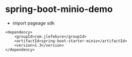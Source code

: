 # spring-boot-minio-demo
- import pageage sdk

```shell
<dependency>
    <groupId>com.jlefebure</groupId>
    <artifactId>spring-boot-starter-minio</artifactId>
    <version>1.3</version>
</dependency>
```
